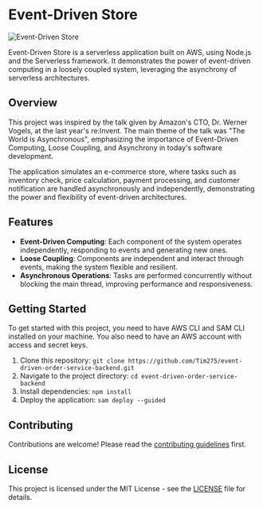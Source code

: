 # Event-Driven Store

![Event-Driven Store](/assets/eventdrivendark.png)

Event-Driven Store is a serverless application built on AWS, using Node.js and the Serverless framework. It demonstrates the power of event-driven computing in a loosely coupled system, leveraging the asynchrony of serverless architectures.

## Overview

This project was inspired by the talk given by Amazon's CTO, Dr. Werner Vogels, at the last year's re:Invent. The main theme of the talk was "The World is Asynchronous", emphasizing the importance of Event-Driven Computing, Loose Coupling, and Asynchrony in today's software development.

The application simulates an e-commerce store, where tasks such as inventory check, price calculation, payment processing, and customer notification are handled asynchronously and independently, demonstrating the power and flexibility of event-driven architectures.

## Features

- **Event-Driven Computing**: Each component of the system operates independently, responding to events and generating new ones.
- **Loose Coupling**: Components are independent and interact through events, making the system flexible and resilient.
- **Asynchronous Operations**: Tasks are performed concurrently without blocking the main thread, improving performance and responsiveness.

## Getting Started

To get started with this project, you need to have AWS CLI and SAM CLI installed on your machine. You also need to have an AWS account with access and secret keys.

1. Clone this repository: `git clone https://github.com/Tim275/event-driven-order-service-backend.git`
2. Navigate to the project directory: `cd event-driven-order-service-backend`
3. Install dependencies: `npm install`
4. Deploy the application: `sam deploy --guided`

## Contributing

Contributions are welcome! Please read the [contributing guidelines](CONTRIBUTING.md) first.

## License

This project is licensed under the MIT License - see the [LICENSE](LICENSE) file for details.
